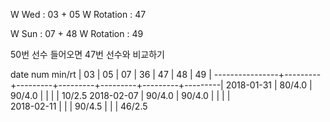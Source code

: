 W Wed      : 03 + 05
W Rotation :      47

W Sun      : 07 + 48
W Rotation :      49

50번 선수 들어오면 47번 선수와 비교하기

date num min/rt |    03   |    05   |    07   |    36   |    47   |    48   |    49   |
----------------+---------+---------+---------+---------+---------+---------|
2018-01-31      |  80/4.0 |  90/4.0 |         |         |         |  10/2.5
2018-02-07      |  90/4.0 |  90/4.0 |         |         |         |        
2018-02-11      |         |         |  90/4.5 |         |         |  46/2.5

